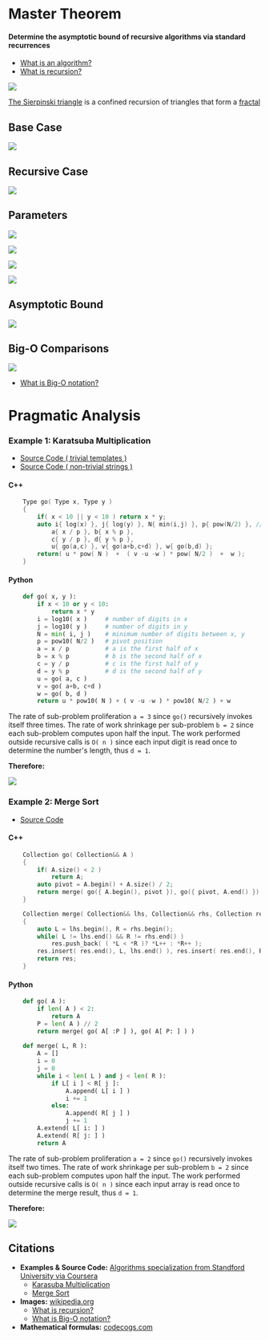 # Master Theorem
#### Determine the asymptotic bound of recursive algorithms via standard recurrences
* [What is an algorithm?](https://en.wikipedia.org/wiki/Algorithm)
* [What is recursion?](https://en.wikipedia.org/wiki/Recursion#In_mathematics)

![](images/triangle.png)

[The Sierpinski triangle](https://en.wikipedia.org/wiki/Sierpinski_triangle) is a confined recursion of triangles that form a [fractal](https://en.wikipedia.org/wiki/Fractal)


## Base Case
![](images/base.png)

## Recursive Case
![](images/recurrence.png)

## Parameters
![](images/cn0.png)

![](images/rsp.png)

![](images/rws.png)

![](images/combine.png)

## Asymptotic Bound
![](images/asymptotic.png)

## Big-O Comparisons
![](images/comparison.png)
* [What is Big-O notation?](https://en.wikipedia.org/wiki/Big_O_notation)

# Pragmatic Analysis
### Example 1: Karatsuba Multiplication
* [Source Code ( trivial templates )](https://github.com/claytonjwong/Algorithms-Stanford/tree/master/course1/karatsuba_multiplication)
* [Source Code ( non-trivial strings )](https://github.com/claytonjwong/Algorithms-Stanford/tree/master/course1/karatsuba_multi_string)
#### C++
```cpp
    Type go( Type x, Type y )
    {
        if( x < 10 || y < 10 ) return x * y;
        auto i{ log(x) }, j{ log(y) }, N{ min(i,j) }, p{ pow(N/2) }, // (p)ivot
            a{ x / p }, b{ x % p },
            c{ y / p }, d{ y % p },
            u{ go(a,c) }, v{ go(a+b,c+d) }, w{ go(b,d) };
        return( u * pow( N )  +  ( v -u -w ) * pow( N/2 )  +  w );
    }
```
#### Python
```python
    def go( x, y ):
        if x < 10 or y < 10:
            return x * y
        i = log10( x )     # number of digits in x
        j = log10( y )     # number of digits in y
        N = min( i, j )    # minimum number of digits between x, y
        p = pow10( N/2 )   # pivot position 
        a = x / p          # a is the first half of x
        b = x % p          # b is the second half of x
        c = y / p          # c is the first half of y
        d = y % p          # d is the second half of y
        u = go( a, c )
        v = go( a+b, c+d )
        w = go( b, d )
        return u * pow10( N ) + ( v -u -w ) * pow10( N/2 ) + w
```

The rate of sub-problem proliferation ```a = 3``` since ```go()``` recursively invokes itself three times.  The rate of work shrinkage per sub-problem ```b = 2``` since each sub-problem computes upon half the input.  The work performed outside recursive calls is ```O( n )``` since each input digit is read once to determine the number's length, thus ```d = 1```.  

**Therefore:**

![](images/log23.png)

### Example 2: Merge Sort
* [Source Code](https://github.com/claytonjwong/Algorithms-Stanford/tree/master/course1/merge_sort)
#### C++
```cpp
    Collection go( Collection&& A )
    {
        if( A.size() < 2 )
            return A;
        auto pivot = A.begin() + A.size() / 2;
        return merge( go({ A.begin(), pivot }), go({ pivot, A.end() }) );
    }

    Collection merge( Collection&& lhs, Collection&& rhs, Collection res={} ) // merge (res)ult
    {
        auto L = lhs.begin(), R = rhs.begin();
        while( L != lhs.end() && R != rhs.end() )
            res.push_back( ( *L < *R )? *L++ : *R++ );
        res.insert( res.end(), L, lhs.end() ), res.insert( res.end(), R, rhs.end() ); // append left-overs ( if applicable )
        return res;
    }
```
#### Python
```python
    def go( A ):
        if len( A ) < 2:
            return A
        P = len( A ) // 2
        return merge( go( A[ :P ] ), go( A[ P: ] ) )
    
    def merge( L, R ):
        A = []
        i = 0
        j = 0
        while i < len( L ) and j < len( R ):
            if L[ i ] < R[ j ]:
                A.append( L[ i ] )
                i += 1
            else:
                A.append( R[ j ] )
                j += 1
        A.extend( L[ i: ] )
        A.extend( R[ j: ] )
        return A
```
The rate of sub-problem proliferation ```a = 2``` since ```go()``` recursively invokes itself two times.  The rate of work shrinkage per sub-problem ```b = 2``` since each sub-problem computes upon half the input.  The work performed outside recursive calls is ```O( n )``` since each input array is read once to determine the merge result, thus ```d = 1```.  

**Therefore:**

![](images/nlogn.png)

## Citations
* **Examples & Source Code:** [Algorithms specialization from Standford University via Coursera](https://claytonjwong.github.io/Algorithms-Stanford)
  * [Karasuba Multiplication](https://github.com/claytonjwong/Algorithms-Stanford/tree/master/course1/karatsuba_multi_string)
  * [Merge Sort](https://github.com/claytonjwong/Algorithms-Stanford/tree/master/course1/merge_sort)
* **Images:** [wikipedia.org](https://www.wikipedia.org)
  * [What is recursion?](https://en.wikipedia.org/wiki/Recursion#In_mathematics)
  * [What is Big-O notation?](https://en.wikipedia.org/wiki/Big_O_notation)
* **Mathematical formulas:** [codecogs.com](https://www.codecogs.com/latex/eqneditor.php)
